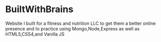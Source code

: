 # BuiltWithBrains
Website I built for a fitness and nutrition LLC to get them a better online presence and to practice using Mongo,Node,Express as well as HTML5,CSS4,and Vanilla JS
